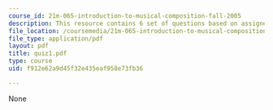 ```yaml
---
course_id: 21m-065-introduction-to-musical-composition-fall-2005
description: This resource contains 6 set of questions based on assigned listening.
file_location: /coursemedia/21m-065-introduction-to-musical-composition-fall-2005/f912e62a9d45f32e435eaf958e73fb36_quiz1.pdf
file_type: application/pdf
layout: pdf
title: quiz1.pdf
type: course
uid: f912e62a9d45f32e435eaf958e73fb36

---
```

None